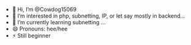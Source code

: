 - 👋 Hi, I’m @Cowdog15069
- 👀 I’m interested in php, subnetting, IP, or let say mostly in backend...
- 🌱 I’m currently learning subnetting ...
- 😄 Pronouns: hee/hee
- ⚡ Still beginner 

<!---
Cowdog15069/Cowdog15069 is a ✨ special ✨ repository because its `README.md` (this file) appears on your GitHub profile.
You can click the Preview link to take a look at your changes.
--->
